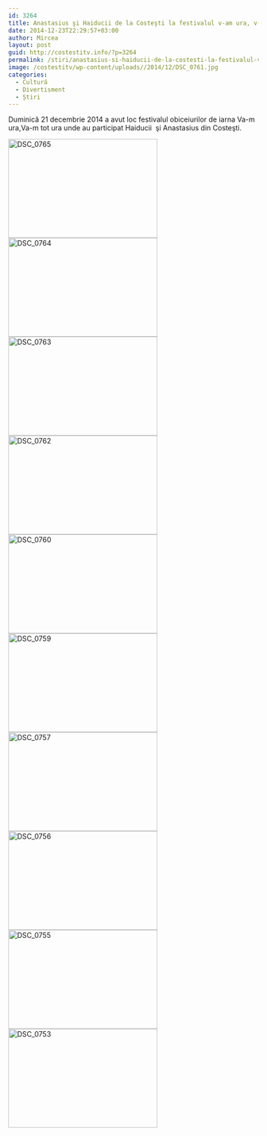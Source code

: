 ```yaml
---
id: 3264
title: Anastasius şi Haiducii de la Costeşti la festivalul v-am ura, v-am tot Ura (FOTO VIDEO)
date: 2014-12-23T22:29:57+03:00
author: Mircea
layout: post
guid: http://costestitv.info/?p=3264
permalink: /stiri/anastasius-si-haiducii-de-la-costesti-la-festivalul-v-am-ura-v-am-tot-ura-foto-video/
image: /costestitv/wp-content/uploads//2014/12/DSC_0761.jpg
categories:
  - Cultură
  - Divertisment
  - Știri
---
```

Duminică 21 decembrie 2014 a avut loc festivalul obiceiurilor de iarna Va-m ura,Va-m tot ura unde au participat Haiducii  şi Anastasius din Costeşti.<!--more-->

[<img class="alignnone size-medium wp-image-3275" src="/costestitv/wp-content/uploads//2014/12/DSC_0765.jpg" alt="DSC_0765" width="300" height="199" srcset="/costestitv/wp-content/uploads//2014/12/DSC_0765.jpg 300w, /costestitv/wp-content/uploads//2014/12/DSC_0765.jpg 90w, /costestitv/wp-content/uploads//2014/12/DSC_0765.jpg 180w, /costestitv/wp-content/uploads//2014/12/DSC_0765.jpg 95w, /costestitv/wp-content/uploads//2014/12/DSC_0765.jpg 1024w" sizes="(max-width: 300px) 100vw, 300px" />](/costestitv/wp-content/uploads//2014/12/DSC_0765.jpg) [<img class="alignnone size-medium wp-image-3274" src="/costestitv/wp-content/uploads//2014/12/DSC_0764.jpg" alt="DSC_0764" width="300" height="199" srcset="/costestitv/wp-content/uploads//2014/12/DSC_0764.jpg 300w, /costestitv/wp-content/uploads//2014/12/DSC_0764.jpg 90w, /costestitv/wp-content/uploads//2014/12/DSC_0764.jpg 180w, /costestitv/wp-content/uploads//2014/12/DSC_0764.jpg 95w, /costestitv/wp-content/uploads//2014/12/DSC_0764.jpg 1024w" sizes="(max-width: 300px) 100vw, 300px" />](/costestitv/wp-content/uploads//2014/12/DSC_0764.jpg) [<img class="alignnone size-medium wp-image-3273" src="/costestitv/wp-content/uploads//2014/12/DSC_0763.jpg" alt="DSC_0763" width="300" height="199" srcset="/costestitv/wp-content/uploads//2014/12/DSC_0763.jpg 300w, /costestitv/wp-content/uploads//2014/12/DSC_0763.jpg 90w, /costestitv/wp-content/uploads//2014/12/DSC_0763.jpg 180w, /costestitv/wp-content/uploads//2014/12/DSC_0763.jpg 95w, /costestitv/wp-content/uploads//2014/12/DSC_0763.jpg 1024w" sizes="(max-width: 300px) 100vw, 300px" />](/costestitv/wp-content/uploads//2014/12/DSC_0763.jpg) [<img class="alignnone size-medium wp-image-3272" src="/costestitv/wp-content/uploads//2014/12/DSC_0762.jpg" alt="DSC_0762" width="300" height="199" srcset="/costestitv/wp-content/uploads//2014/12/DSC_0762.jpg 300w, /costestitv/wp-content/uploads//2014/12/DSC_0762.jpg 90w, /costestitv/wp-content/uploads//2014/12/DSC_0762.jpg 180w, /costestitv/wp-content/uploads//2014/12/DSC_0762.jpg 95w, /costestitv/wp-content/uploads//2014/12/DSC_0762.jpg 1024w" sizes="(max-width: 300px) 100vw, 300px" />](/costestitv/wp-content/uploads//2014/12/DSC_0762.jpg) [<img class="alignnone size-medium wp-image-3270" src="/costestitv/wp-content/uploads//2014/12/DSC_0760.jpg" alt="DSC_0760" width="300" height="199" srcset="/costestitv/wp-content/uploads//2014/12/DSC_0760.jpg 300w, /costestitv/wp-content/uploads//2014/12/DSC_0760.jpg 90w, /costestitv/wp-content/uploads//2014/12/DSC_0760.jpg 180w, /costestitv/wp-content/uploads//2014/12/DSC_0760.jpg 95w, /costestitv/wp-content/uploads//2014/12/DSC_0760.jpg 1024w" sizes="(max-width: 300px) 100vw, 300px" />](/costestitv/wp-content/uploads//2014/12/DSC_0760.jpg) [<img class="alignnone size-medium wp-image-3269" src="/costestitv/wp-content/uploads//2014/12/DSC_0759.jpg" alt="DSC_0759" width="300" height="199" srcset="/costestitv/wp-content/uploads//2014/12/DSC_0759.jpg 300w, /costestitv/wp-content/uploads//2014/12/DSC_0759.jpg 90w, /costestitv/wp-content/uploads//2014/12/DSC_0759.jpg 180w, /costestitv/wp-content/uploads//2014/12/DSC_0759.jpg 95w, /costestitv/wp-content/uploads//2014/12/DSC_0759.jpg 1024w" sizes="(max-width: 300px) 100vw, 300px" />](/costestitv/wp-content/uploads//2014/12/DSC_0759.jpg) [<img class="alignnone size-medium wp-image-3268" src="/costestitv/wp-content/uploads//2014/12/DSC_0757.jpg" alt="DSC_0757" width="300" height="199" srcset="/costestitv/wp-content/uploads//2014/12/DSC_0757.jpg 300w, /costestitv/wp-content/uploads//2014/12/DSC_0757.jpg 90w, /costestitv/wp-content/uploads//2014/12/DSC_0757.jpg 180w, /costestitv/wp-content/uploads//2014/12/DSC_0757.jpg 95w, /costestitv/wp-content/uploads//2014/12/DSC_0757.jpg 1024w" sizes="(max-width: 300px) 100vw, 300px" />](/costestitv/wp-content/uploads//2014/12/DSC_0757.jpg) [<img class="alignnone size-medium wp-image-3267" src="/costestitv/wp-content/uploads//2014/12/DSC_0756.jpg" alt="DSC_0756" width="300" height="199" srcset="/costestitv/wp-content/uploads//2014/12/DSC_0756.jpg 300w, /costestitv/wp-content/uploads//2014/12/DSC_0756.jpg 90w, /costestitv/wp-content/uploads//2014/12/DSC_0756.jpg 180w, /costestitv/wp-content/uploads//2014/12/DSC_0756.jpg 95w, /costestitv/wp-content/uploads//2014/12/DSC_0756.jpg 1024w" sizes="(max-width: 300px) 100vw, 300px" />](/costestitv/wp-content/uploads//2014/12/DSC_0756.jpg) [<img class="alignnone size-medium wp-image-3266" src="/costestitv/wp-content/uploads//2014/12/DSC_0755.jpg" alt="DSC_0755" width="300" height="199" srcset="/costestitv/wp-content/uploads//2014/12/DSC_0755.jpg 300w, /costestitv/wp-content/uploads//2014/12/DSC_0755.jpg 90w, /costestitv/wp-content/uploads//2014/12/DSC_0755.jpg 180w, /costestitv/wp-content/uploads//2014/12/DSC_0755.jpg 95w, /costestitv/wp-content/uploads//2014/12/DSC_0755.jpg 1024w" sizes="(max-width: 300px) 100vw, 300px" />](/costestitv/wp-content/uploads//2014/12/DSC_0755.jpg) [<img class="alignnone size-medium wp-image-3265" src="/costestitv/wp-content/uploads//2014/12/DSC_0753.jpg" alt="DSC_0753" width="300" height="199" srcset="/costestitv/wp-content/uploads//2014/12/DSC_0753.jpg 300w, /costestitv/wp-content/uploads//2014/12/DSC_0753.jpg 90w, /costestitv/wp-content/uploads//2014/12/DSC_0753.jpg 180w, /costestitv/wp-content/uploads//2014/12/DSC_0753.jpg 95w, /costestitv/wp-content/uploads//2014/12/DSC_0753.jpg 1024w" sizes="(max-width: 300px) 100vw, 300px" />](/costestitv/wp-content/uploads//2014/12/DSC_0753.jpg)